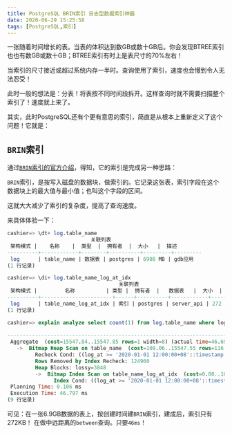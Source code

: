 ```yaml
---
title: PostgreSQL BRIN索引 日志型数据索引神器
date: 2020-06-29 15:25:58
tags: [PostgreSQL,索引]
---
```


一张随着时间增长的表。当表的体积达到数GB或数十GB后。你会发现BTREE索引也也有数GB或数十GB；BTREE索引有时上是表尺寸的70%左右！

当索引的尺寸接近或超过系统内存一半时。查询使用了索引，速度也会慢到令人无法忍受！

此时一般的想法是：分表！将表按不同时间段拆开。这样查询时就不需要扫描整个索引了！速度就上来了。

其实，此时PostgreSQL还有个更有意思的索引，简直是从根本上重新定义了这个问题！它就是：

## `BRIN`索引
通过[`BRIN`索引的官方介绍](http://postgres.cn/docs/12/brin-intro.html)，得知，它的索引是完成另一种思路：

`BRIN`索引，是按写入磁盘的数据块，做索引的。它记录这张表，索引字段在这个数据块上的最大值与最小值；也叫这个字段的区间。

这就大大减少了索引的复杂度，提高了查询速度。

来具体体验一下：
```sql
cashier=> \dt+ log.table_name
                           关联列表
 架构模式 |    名称    |  类型  |  拥有者  |  大小   |  描述
----------+------------+--------+----------+---------+---------
 log      | table_name | 数据表 | postgres | 6908 MB | gdb应用
(1 行记录)

cashier=> \di+ log.table_name_log_at_idx
                                    关联列表
 架构模式 |         名称          | 类型 |  拥有者  |   数据表   |  大小  | 描述
----------+-----------------------+------+----------+------------+--------+------
 log      | table_name_log_at_idx | 索引 | postgres | server_api | 272 kB |
(1 行记录)

cashier=> explain analyze select count(1) from log.table_name where log_at between '2020-01-01 12:00:00' and '2020-01-01 12:01:00';
                                                                          QUERY PLAN
---------------------------------------------------------------------------------------------------------------------------------------------------------------
 Aggregate  (cost=15547.84..15547.85 rows=1 width=8) (actual time=46.691..46.700 rows=1 loops=1)
   ->  Bitmap Heap Scan on table_name  (cost=109.06..15547.55 rows=116 width=0) (actual time=3.063..46.153 rows=113 loops=1)
         Recheck Cond: ((log_at >= '2020-01-01 12:00:00+08'::timestamp with time zone) AND (log_at <= '2020-01-01 12:01:00+08'::timestamp with time zone))
         Rows Removed by Index Recheck: 124960
         Heap Blocks: lossy=3848
         ->  Bitmap Index Scan on table_name_log_at_idx  (cost=0.00..109.03 rows=4059 width=0) (actual time=1.384..1.389 rows=39680 loops=1)
               Index Cond: ((log_at >= '2020-01-01 12:00:00+08'::timestamp with time zone) AND (log_at <= '2020-01-01 12:01:00+08'::timestamp with time zone))
 Planning Time: 0.106 ms
 Execution Time: 46.797 ms
(9 行记录)

```
可见：在一张6.9GB数据的表上，按创建时间建`BRIN`索引，建成后，索引只有272KB！
在做中远距离的`between`查询。只要`46ms`！
